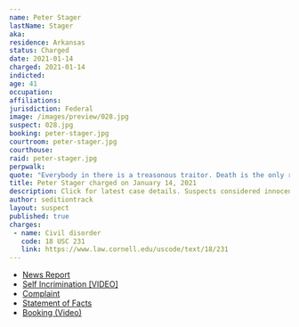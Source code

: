 ```yaml
---
name: Peter Stager
lastName: Stager
aka:
residence: Arkansas
status: Charged
date: 2021-01-14
charged: 2021-01-14
indicted:
age: 41
occupation:
affiliations:
jurisdiction: Federal
image: /images/preview/028.jpg
suspect: 028.jpg
booking: peter-stager.jpg
courtroom: peter-stager.jpg
courthouse:
raid: peter-stager.jpg
perpwalk:
quote: "Everybody in there is a treasonous traitor. Death is the only remedy for what’s in that building."
title: Peter Stager charged on January 14, 2021
description: Click for latest case details. Suspects considered innocent until proven guilty.
author: seditiontrack
layout: suspect
published: true
charges:
 - name: Civil disorder
   code: 18 USC 231
   link: https://www.law.cornell.edu/uscode/text/18/231
---
```

- [News Report](https://www.wsj.com/livecoverage/trump-impeachment-house-biden/card/BeFqRm1wpv2SEpH3SSLQ)
- [Self Incrimination [VIDEO]](https://www.youtube.com/watch?v=SVhLKKTUhIg&feature=youtu.be)
- [Complaint](https://www.justice.gov/opa/page/file/1354981/download)
- [Statement of Facts](https://www.justice.gov/opa/page/file/1355506/download)
- [Booking (Video)](https://www.thv11.com/video/news/crime/peter-stager-booking-video/91-fc5a4b9c-0c85-4f3c-8974-04b77409c8cc)
